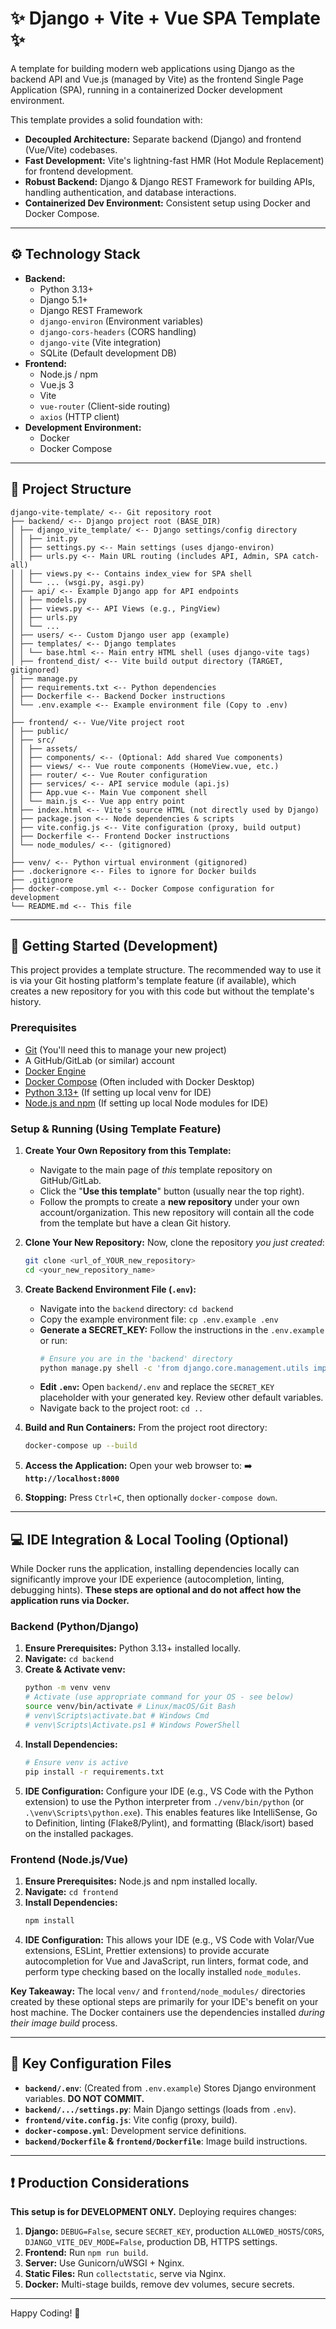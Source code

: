 # ✨ Django + Vite + Vue SPA Template ✨

A template for building modern web applications using Django as the backend API and Vue.js (managed by Vite) as the frontend Single Page Application (SPA), running in a containerized Docker development environment.

This template provides a solid foundation with:

*   **Decoupled Architecture:** Separate backend (Django) and frontend (Vue/Vite) codebases.
*   **Fast Development:** Vite's lightning-fast HMR (Hot Module Replacement) for frontend development.
*   **Robust Backend:** Django & Django REST Framework for building APIs, handling authentication, and database interactions.
*   **Containerized Dev Environment:** Consistent setup using Docker and Docker Compose.

---

## ⚙️ Technology Stack

*   **Backend:**
    *   Python 3.13+
    *   Django 5.1+
    *   Django REST Framework
    *   `django-environ` (Environment variables)
    *   `django-cors-headers` (CORS handling)
    *   `django-vite` (Vite integration)
    *   SQLite (Default development DB)
*   **Frontend:**
    *   Node.js / npm
    *   Vue.js 3
    *   Vite
    *   `vue-router` (Client-side routing)
    *   `axios` (HTTP client)
*   **Development Environment:**
    *   Docker
    *   Docker Compose

---

## 📁 Project Structure

```
django-vite-template/ <-- Git repository root
├── backend/ <-- Django project root (BASE_DIR)
│ ├── django_vite_template/ <-- Django settings/config directory
│ │ ├── init.py
│ │ ├── settings.py <-- Main settings (uses django-environ)
│ │ ├── urls.py <-- Main URL routing (includes API, Admin, SPA catch-all)
│ │ ├── views.py <-- Contains index_view for SPA shell
│ │ └── ... (wsgi.py, asgi.py)
│ ├── api/ <-- Example Django app for API endpoints
│ │ ├── models.py
│ │ ├── views.py <-- API Views (e.g., PingView)
│ │ ├── urls.py
│ │ └── ...
│ ├── users/ <-- Custom Django user app (example)
│ ├── templates/ <-- Django templates
│ │ └── base.html <-- Main entry HTML shell (uses django-vite tags)
│ ├── frontend_dist/ <-- Vite build output directory (TARGET, gitignored)
│ ├── manage.py
│ ├── requirements.txt <-- Python dependencies
│ ├── Dockerfile <-- Backend Docker instructions
│ └── .env.example <-- Example environment file (Copy to .env)
│
├── frontend/ <-- Vue/Vite project root
│ ├── public/
│ ├── src/
│ │ ├── assets/
│ │ ├── components/ <-- (Optional: Add shared Vue components)
│ │ ├── views/ <-- Vue route components (HomeView.vue, etc.)
│ │ ├── router/ <-- Vue Router configuration
│ │ ├── services/ <-- API service module (api.js)
│ │ ├── App.vue <-- Main Vue component shell
│ │ └── main.js <-- Vue app entry point
│ ├── index.html <-- Vite's source HTML (not directly used by Django)
│ ├── package.json <-- Node dependencies & scripts
│ ├── vite.config.js <-- Vite configuration (proxy, build output)
│ ├── Dockerfile <-- Frontend Docker instructions
│ └── node_modules/ <-- (gitignored)
│
├── venv/ <-- Python virtual environment (gitignored)
├── .dockerignore <-- Files to ignore for Docker builds
├── .gitignore
├── docker-compose.yml <-- Docker Compose configuration for development
└── README.md <-- This file
```

---

## 🚀 Getting Started (Development)

This project provides a template structure. The recommended way to use it is via your Git hosting platform's template feature (if available), which creates a new repository for you with this code but without the template's history.

### Prerequisites

*   [Git](https://git-scm.com/) (You'll need this to manage your new project)
*   A GitHub/GitLab (or similar) account
*   [Docker Engine](https://docs.docker.com/engine/install/)
*   [Docker Compose](https://docs.docker.com/compose/install/) (Often included with Docker Desktop)
*   [Python 3.13+](https://www.python.org/) (If setting up local venv for IDE)
*   [Node.js and npm](https://nodejs.org/) (If setting up local Node modules for IDE)

### Setup & Running (Using Template Feature)

1.  **Create Your Own Repository from this Template:**
    *   Navigate to the main page of *this* template repository on GitHub/GitLab.
    *   Click the "**Use this template**" button (usually near the top right).
    *   Follow the prompts to create a **new repository** under your own account/organization. This new repository will contain all the code from the template but have a clean Git history.

2.  **Clone Your New Repository:**
    Now, clone the repository *you just created*:
    ```bash
    git clone <url_of_YOUR_new_repository>
    cd <your_new_repository_name>
    ```

3.  **Create Backend Environment File (`.env`):**
    *   Navigate into the `backend` directory: `cd backend`
    *   Copy the example environment file: `cp .env.example .env`
    *   **Generate a SECRET_KEY:** Follow the instructions in the `.env.example` or run:
        ```bash
        # Ensure you are in the 'backend' directory
        python manage.py shell -c 'from django.core.management.utils import get_random_secret_key; print(get_random_secret_key())'
        ```
    *   **Edit `.env`:** Open `backend/.env` and replace the `SECRET_KEY` placeholder with your generated key. Review other default variables.
    *   Navigate back to the project root: `cd ..`

4.  **Build and Run Containers:**
    From the project root directory:
    ```bash
    docker-compose up --build
    ```

5.  **Access the Application:**
    Open your web browser to: ➡️ **`http://localhost:8000`**

6.  **Stopping:** Press `Ctrl+C`, then optionally `docker-compose down`.

---

## 💻 IDE Integration & Local Tooling (Optional)

While Docker runs the application, installing dependencies locally can significantly improve your IDE experience (autocompletion, linting, debugging hints). **These steps are optional and do not affect how the application runs via Docker.**

### Backend (Python/Django)

1.  **Ensure Prerequisites:** Python 3.13+ installed locally.
2.  **Navigate:** `cd backend`
3.  **Create & Activate venv:**
    ```bash
    python -m venv venv
    # Activate (use appropriate command for your OS - see below)
    source venv/bin/activate # Linux/macOS/Git Bash
    # venv\Scripts\activate.bat # Windows Cmd
    # venv\Scripts\Activate.ps1 # Windows PowerShell
    ```
4.  **Install Dependencies:**
    ```bash
    # Ensure venv is active
    pip install -r requirements.txt
    ```
5.  **IDE Configuration:** Configure your IDE (e.g., VS Code with the Python extension) to use the Python interpreter from `./venv/bin/python` (or `.\venv\Scripts\python.exe`). This enables features like IntelliSense, Go to Definition, linting (Flake8/Pylint), and formatting (Black/isort) based on the installed packages.

### Frontend (Node.js/Vue)

1.  **Ensure Prerequisites:** Node.js and npm installed locally.
2.  **Navigate:** `cd frontend`
3.  **Install Dependencies:**
    ```bash
    npm install
    ```
4.  **IDE Configuration:** This allows your IDE (e.g., VS Code with Volar/Vue extensions, ESLint, Prettier extensions) to provide accurate autocompletion for Vue and JavaScript, run linters, format code, and perform type checking based on the locally installed `node_modules`.

**Key Takeaway:** The local `venv/` and `frontend/node_modules/` directories created by these optional steps are primarily for your IDE's benefit on your host machine. The Docker containers use the dependencies installed *during their image build* process.

---

## 🔑 Key Configuration Files

*   **`backend/.env`**: (Created from `.env.example`) Stores Django environment variables. **DO NOT COMMIT.**
*   **`backend/.../settings.py`**: Main Django settings (loads from `.env`).
*   **`frontend/vite.config.js`**: Vite config (proxy, build).
*   **`docker-compose.yml`**: Development service definitions.
*   **`backend/Dockerfile` & `frontend/Dockerfile`**: Image build instructions.

---

## ❗ Production Considerations

**This setup is for DEVELOPMENT ONLY.** Deploying requires changes:

1.  **Django:** `DEBUG=False`, secure `SECRET_KEY`, production `ALLOWED_HOSTS`/`CORS`, `DJANGO_VITE_DEV_MODE=False`, production DB, HTTPS settings.
2.  **Frontend:** Run `npm run build`.
3.  **Server:** Use Gunicorn/uWSGI + Nginx.
4.  **Static Files:** Run `collectstatic`, serve via Nginx.
5.  **Docker:** Multi-stage builds, remove dev volumes, secure secrets.

---

Happy Coding! 🚀
